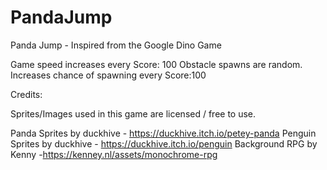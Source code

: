 # PandaJump
Panda Jump - Inspired from the Google Dino Game

Game speed increases every Score: 100 
Obstacle spawns are random. Increases chance of spawning every Score:100 

Credits: 
 
Sprites/Images used in this game are licensed / free to use. 
 
Panda Sprites by duckhive - https://duckhive.itch.io/petey-panda
Penguin Sprites by duckhive - https://duckhive.itch.io/penguin
Background RPG by Kenny -https://kenney.nl/assets/monochrome-rpg
